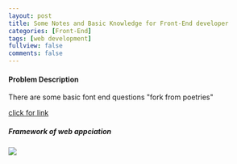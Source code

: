 ```yaml
---
layout: post
title: Some Notes and Basic Knowledge for Front-End developer
categories: [Front-End]
tags: [web development]
fullview: false
comments: false
---
```


#### Problem Description
There are some basic font end questions "fork from poetries"

[click for link ](http://blog.poetries.top/FE-Interview-Questions/)
##### Framework of web appciation
![](https://shengtingcao.top/assets/media/framwork.jpg)
